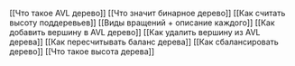 [[Что такое AVL дерево]]
[[Что значит бинарное дерево]]
[[Как считать высоту поддеревьев]]
[[Виды вращений + описание каждого]]
[[Как добавить вершину в AVL дерево]]
[[Как удалить вершину из AVL дерева]]
[[Как пересчитывать баланс дерева]]
[[Как сбалансировать дерево]]
[[Что такое высота дерева]]
